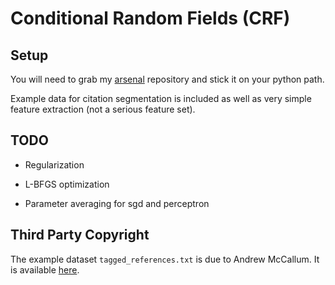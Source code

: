 Conditional Random Fields (CRF)
===============================

Setup
-----

You will need to grab my [arsenal](https://github.com/timvieira/arsenal)
repository and stick it on your python path.

Example data for citation segmentation is included as well as very simple
feature extraction (not a serious feature set).


TODO
----

 - Regularization

 - L-BFGS optimization

 - Parameter averaging for sgd and perceptron


Third Party Copyright
---------------------

The example dataset `tagged_references.txt` is due to Andrew McCallum. It is
available [here](https://people.cs.umass.edu/~mccallum/data.html).
